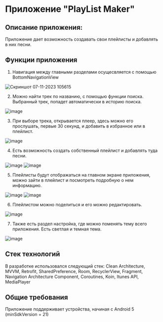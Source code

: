 # Приложение "PlayList Maker"

## Описание приложения:
Приложение дает возможность создавать свои плейлисты и добавлять в них песни. 

## Функции приложения 
1. Навигация между главными разделами осущесвляется с помощью BottomNavigationView

![Скриншот 07-11-2023 105615](https://github.com/MajoritySky2496/Playlist-Maker/assets/111259088/426cf276-ae76-4b9a-b71f-a18eb7713e60)

2. Можно найти трек по названию, с помощью функции поиска. Выбранный трек, попадет автоматически в историю поиска.

![image](https://github.com/MajoritySky2496/Playlist-Maker/assets/111259088/e65b5eff-0fac-4f0f-96fb-702fb7a04b20)

3. При выборе трека, открывается плеер, здесь можно его прослушать, первые 30 секунд, и добавить в избранное или в плейлист.

![image](https://github.com/MajoritySky2496/Playlist-Maker/assets/111259088/e03c9770-7e80-4edc-a9ce-05a9e0ac2bf5)

4. Есть возможность создать собственный плейлист и добавлять туда песни.

![image](https://github.com/MajoritySky2496/Playlist-Maker/assets/111259088/c7965f0f-27cd-4e99-a5b7-b049fe71a4a0) ![image](https://github.com/MajoritySky2496/Playlist-Maker/assets/111259088/c2e3b9b4-73f2-48c1-9493-de0af8c9f7f6)

5. Плейлисты будут отображаться на главном экране приложения, можно зайти в плейлист и посмотреть подробную о нем информацию.

![image](https://github.com/MajoritySky2496/Playlist-Maker/assets/111259088/c93781a1-e58f-40eb-b80f-845d9690f5ce) ![image](https://github.com/MajoritySky2496/Playlist-Maker/assets/111259088/625f588f-e304-4d2e-a60c-52f970f93c28)

6. Плейлистом можно поделиться и его можно редактировать.

![image](https://github.com/MajoritySky2496/Playlist-Maker/assets/111259088/214c4a08-2757-4796-be4f-8e97120b8b38)

7. Также есть раздел настройка, где можно поменять тему всего приложения. Есть светлая и темная тема.

![image](https://github.com/MajoritySky2496/Playlist-Maker/assets/111259088/79fcbdf9-fcd9-4699-8861-144804cbfb20)

## Стек технологий
В разработке использовался следующий стек:
 Clean Architecture, MVVM, Retrofit, SharedPreference, Room, RecyclerView, Fragment, Navigation Architecture Component, Coroutines, Koin, Itunes API, MediaPlayer

## Общие требования
Приложение поддерживает устройства, начиная с Android 5 (minSdkVersion = 21)



